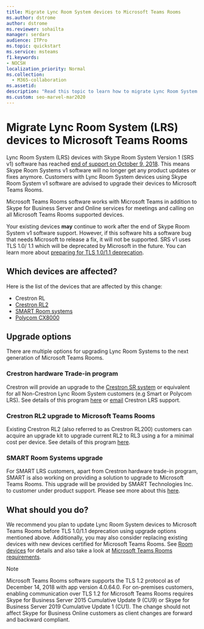 ```yaml
---
title: Migrate Lync Room System devices to Microsoft Teams Rooms
ms.author: dstrome
author: dstrome
ms.reviewer: sohailta
manager: serdars
audience: ITPro
ms.topic: quickstart
ms.service: msteams
f1.keywords:
- NOCSH
localization_priority: Normal
ms.collection: 
  - M365-collaboration
ms.assetid: 
description: "Read this topic to learn how to migrate Lync Room System devices to use the Microsoft Teams Rooms software."
ms.custom: seo-marvel-mar2020
---
```


# Migrate Lync Room System (LRS) devices to Microsoft Teams Rooms

Lync Room System (LRS) devices with Skype Room System Version 1 (SRS v1) software has reached [end of support on October 9, 2018](https://support.microsoft.com/help/4043450/products-reaching-end-of-support-for-2018). This means Skype Room Systems v1 software will no longer get any product updates or fixes anymore. Customers with Lync Room System devices using Skype Room System v1 software are advised to upgrade their devices to Microsoft Teams Rooms.

Microsoft Teams Rooms software works with Microsoft Teams in addition to Skype for Business Server and Online services for meetings and calling on all Microsoft Teams Rooms supported devices.

Your existing devices **may** continue to work after the end of Skype Room System v1 software support. However, if this software hits a software bug that needs Microsoft to release a fix, it will not be supported. SRS v1 uses TLS 1.0/ 1.1 which will be deprecated by Microsoft in the future. You can learn more about [preparing for TLS 1.0/1.1 deprecation](https://techcommunity.microsoft.com/t5/Skype-for-Business-Blog/Preparing-for-TLS-1-0-1-1-Deprecation-O365-Skype-for-Business/bc-p/223608). 

## Which devices are affected?

Here is the list of the devices that are affected by this change:

- Crestron RL
- [Crestron RL2](https://www.crestron.com/Products/Featured-Solutions/Crestron-RL-2)
- [SMART Room systems](https://support.smarttech.com/en/hardware/room-systems-skype)
- [Polycom CX8000](https://www.polycom.com/products-services/products-for-microsoft/skype-for-business/cx8000.html)

## Upgrade options

There are multiple options for upgrading Lync Room Systems to the next generation of Microsoft Teams Rooms.

### Crestron hardware Trade-in program

Crestron will provide an upgrade to the [Crestron SR system](https://www.crestron.com/products/featured-solutions/crestron-sr) or equivalent for all Non-Crestron Lync Room System customers (e.g Smart or Polycom LRS). See details of this program [here](https://support.crestron.com/app/answers/answer_view/a_id/1000220) or <!-- For details, -->[email](mailto:lrsupgrade@crestron.com) Crestron LRS support.  

### Crestron RL2 upgrade to Microsoft Teams Rooms

Existing Crestron RL2 (also referred to as Crestron RL200) customers can acquire an upgrade kit to upgrade current RL2 to RL3 using a for a minimal cost per device. See details of this program [here](https://crestron.com/Products/Workspace-Solutions/Unified-Communications/Crestron-RL-2/CCS-UC-250-KIT).

### SMART Room Systems upgrade

For SMART LRS customers, apart from Crestron hardware trade-in program, SMART is also working on providing a solution to upgrade to Microsoft Teams Rooms. This upgrade will be provided by SMART Technologies Inc. to customer under product support. Please see more about this [here](https://support.smarttech.com/docs/hardware/room-systems-skype/srs-skype-v2/en/about/default.cshtml).


## What should you do?

We recommend you plan to update Lync Room System devices to Microsoft Teams Rooms before TLS 1.0/1.1 deprecation using upgrade options mentioned above. Additionally, you may also consider replacing existing devices with new devices certified for Microsoft Teams Rooms. See [Room devices](https://aka.ms/roomdevices) for details and also take a look at [Microsoft Teams Rooms requirements](/skypeforbusiness/plan-your-deployment/clients-and-devices/requirements).  


> [!NOTE]
> Microsoft Teams Rooms software supports the TLS 1.2 protocol as of December 14, 2018 with app version 4.0.64.0. For on-premises customers, enabling communication over TLS 1.2 for Microsoft Teams Rooms requires Skype for Business Server 2015 Cumulative Update 9 (CU9) or Skype for Business Server 2019 Cumulative Update 1 (CU1). The change should not affect Skype for Business Online customers as client changes are forward and backward compliant.